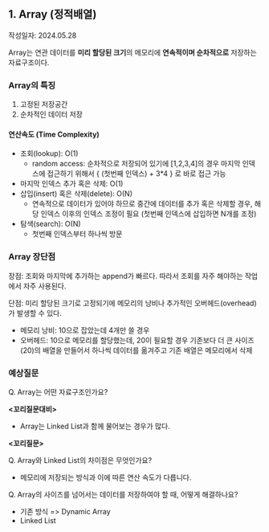 ## 1. Array (정적배열)

작성일자: 2024.05.28



Array는 연관 데이터를 **미리 할당된 크기**의 메모리에 **연속적이며 순차적으로** 저장하는 자료구조이다.



### Array의 특징

1. 고정된 저장공간
2. 순차적인 데이터 저장

#### 연산속도 (Time Complexity)

- 조회(lookup): O(1)
  - random access: 순차적으로 저장되어 있기에 [1,2,3,4]의 경우 마지막 인덱스에 접근하기 위해서 { (첫번째 인덱스) + 3*4 } 로 바로 접근 가능
- 마지막 인덱스 추가 혹은 삭제: O(1)
- 삽입(insert) 혹은 삭제(delete): O(N)
  - 연속적으로 데이터가 있어야 하므로 중간에 데이터를 추가 혹은 삭제할 경우, 해당 인덱스 이후의 인덱스 조정이 필요 (첫번째 인덱스에 삽입하면 N개를 조정)
- 탐색(search): O(N)
  - 첫번째 인덱스부터 하나씩 방문



### Array 장단점

장점: 조회와 마지막에 추가하는 append가 빠르다. 따라서 조회를 자주 해야하는 작업에서 자주 사용된다.

단점: 미리 할당된 크기로 고정되기에 메모리의 낭비나 추가적인 오버헤드(overhead)가 발생할 수 있다.

- 메모리 낭비: 10으로 잡았는데 4개만 쓸 경우
- 오버헤드: 10으로 메모리를 할당했는데, 20이 필요할 경우 기존보다 더 큰 사이즈(20)의 배열을 만들어서 하나씩 데이터를 옮겨주고 기존 배열은 메모리에서 삭제



### 예상질문

Q. Array는 어떤 자료구조인가요?



**<꼬리질문대비>**

- Array는 Linked List과 함께 물어보는 경우가 많다.



**<꼬리질문>**

Q. Array와 Linked List의 차이점은 무엇인가요?

- 메모리에 저장되는 방식과 이에 따른 연산 속도가 다릅니다. 

Q. Array의 사이즈를 넘어서는 데이터를 저장하여야 할 때, 어떻게 해결하나요?

- 기존 방식 => Dynamic Array
- Linked List



